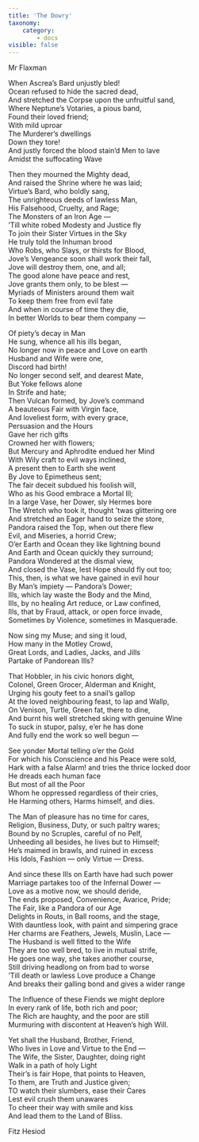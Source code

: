 ```yaml
---
title: 'The Dowry'
taxonomy:
    category:
        - docs
visible: false
---
```


<div class="author">Mr Flaxman</div>

When Ascrea’s Bard unjustly bled!  
Ocean refused to hide the sacred dead,  
And stretched the Corpse upon the unfruitful sand,  
Where Neptune’s Votaries, a pious band,  
Found their loved friend;  
With mild uproar  
The Murderer’s dwellings  
Down they tore!  
And justly forced the blood stain’d Men to lave  
Amidst the suffocating Wave  
  
Then they mourned the Mighty dead,  
And raised the Shrine where he was laid;  
Virtue’s Bard, who boldly sang,  
The unrighteous deeds of lawless Man,  
His Falsehood, Cruelty, and Rage;  
The Monsters of an Iron Age —   
’Till white robed Modesty and Justice fly  
To join their Sister Virtues in the Sky  
He truly told the Inhuman brood  
Who Robs, who Slays, or thirsts for Blood,  
Jove’s Vengeance soon shall work their fall,  
Jove will destroy them, one, and all;  
The good alone have peace and rest,  
Jove grants them only, to be blest —  
Myriads of Ministers around them wait  
To keep them free from evil fate  
And when in course of time they die,  
In better Worlds to bear them company —  
  
Of piety’s decay in Man  
He sung, whence all his ills began,  
No longer now in peace and Love on earth  
Husband and Wife were one,  
Discord had birth!  
No longer second self, and dearest Mate,  
But Yoke fellows alone  
In Strife and hate;  
Then Vulcan formed, by Jove’s command  
A beauteous Fair with Virgin face,  
And loveliest form, with every grace,  
Persuasion and the Hours  
Gave her rich gifts  
Crowned her with flowers;  
But Mercury and Aphrodite endued her Mind  
With Wily craft to evil ways inclined,  
A present then to Earth she went  
By Jove to Epimetheus sent;  
The fair deceit subdued his foolish will,  
Who as his Good embrace a Mortal Ill;  
In a large Vase, her Dower, sly Hermes bore  
The Wretch who took it, thought ’twas glittering ore  
And stretched an Eager hand to seize the store,  
Pandora raised the Top, when out there flew  
Evil, and Miseries, a horrid Crew;  
O’er Earth and Ocean they like lightning bound  
And Earth and Ocean quickly they surround;  
Pandora Wondered at the dismal view,  
And closed the Vase, lest Hope should fly out too;  
This, then, is what we have gained in evil hour  
By Man’s impiety — Pandora’s Dower;  
Ills, which lay waste the Body and the Mind,  
Ills, by no healing Art reduce, or Law confined,  
Ills, that by Fraud, attack, or open force invade,  
Sometimes by Violence, sometimes in Masquerade.  
  
Now sing my Muse; and sing it loud,  
How many in the Motley Crowd,  
Great Lords, and Ladies, Jacks, and Jills  
Partake of Pandorean Ills?  
  
That Hobbler, in his civic honors dight,  
Colonel, Green Grocer, Alderman and Knight,  
Urging his gouty feet to a snail’s gallop  
At the loved neighbouring feast, to lap and Wallp,  
On Venison, Turtle, Green fat, there to dine,  
And burnt his well stretched sking with genuine Wine  
To suck in stupor, palsy, e’er he has done  
And fully end the work so well begun —  
  
See yonder Mortal telling o’er the Gold  
For which his Conscience and his Peace were sold,  
Hark with a false Alarm! and tries the thrice locked door  
He dreads each human face  
But most of all the Poor  
Whom he oppressed regardless of their cries,  
He Harming others, Harms himself, and dies.  
  
The Man of pleasure has no time for cares,  
Religion, Business, Duty, or such paltry wares;  
Bound by no Scruples, careful of no Pelf,  
Unheeding all besides, he lives but to Himself;  
He’s maimed in brawls, and ruined in excess  
His Idols, Fashion — only Virtue — Dress.  
  
And since these Ills on Earth have had such power  
Marriage partakes too of the Infernal Dower —  
Love as a motive now, we should deride,  
The ends proposed, Convenience, Avarice, Pride;  
The Fair, like a Pandora of our Age  
Delights in Routs, in Ball rooms, and the stage,  
With dauntless look, with paint and simpering grace  
Her charms are Feathers, Jewels, Muslin, Lace —  
The Husband is well fitted to the Wife  
They are too well bred, to live in mutual strife,  
He goes one way, she takes another course,  
Still driving headlong on from bad to worse  
’Till death or lawless Love produce a Change  
And breaks their galling bond and gives a wider range  

The Influence of these Fiends we might deplore  
In every rank of life, both rich and poor;  
The Rich are haughty, and the poor are still  
Murmuring with discontent at Heaven’s high Will.  
  
Yet shall the Husband, Brother, Friend,  
Who lives in Love and Virtue to the End —  
The Wife, the Sister, Daughter, doing right  
Walk in a path of holy Light  
Their’s is fair Hope, that points to Heaven,  
To them, are Truth and Justice given;  
TO watch their slumbers, ease their Cares  
Lest evil crush them unawares  
To cheer their way with smile and kiss  
And lead them to the Land of Bliss.  
  
Fitz Hesiod
